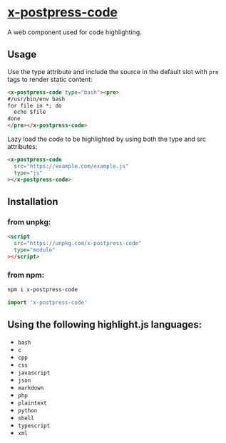 # [x-postpress-code](https://kherrick.github.io/x-postpress-code/)

A web component used for code highlighting.

## Usage

Use the type attribute and include the source in the default slot with `pre` tags to render static content:

```html
<x-postpress-code type="bash"><pre>
#/usr/bin/env bash
for file in *; do
  echo $file
done
</pre></x-postpress-code>
```

Lazy load the code to be highlighted by using both the type and src attributes:

```html
<x-postpress-code
  src="https://example.com/example.js"
  type="js"
></x-postpress-code>
```


## Installation

### from unpkg:

```html
<script
  src="https://unpkg.com/x-postpress-code"
  type="module"
></script>
```

### from npm:

```bash
npm i x-postpress-code
```
```js
import 'x-postpress-code'
```

## Using the following highlight.js languages:

* `bash`
* `c`
* `cpp`
* `css`
* `javascript`
* `json`
* `markdown`
* `php`
* `plaintext`
* `python`
* `shell`
* `typescript`
* `xml`
